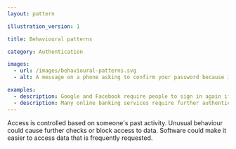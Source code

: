 ```yaml
---
layout: pattern

illustration_version: 1

title: Behavioural patterns

category: Authentication

images:
  - url: /images/behavioural-patterns.svg
  - alt: A message on a phone asking to confirm your password because it is a new or unfamiliar device.

examples:
  - description: Google and Facebook require people to sign in again if they're accessing services from a new location
  - description: Many online banking services require further authentication when transferring money to a new account
---
```


Access is controlled based on someone's past activity. Unusual behaviour could cause further checks or block access to data. Software could make it easier to access data that is frequently requested.
